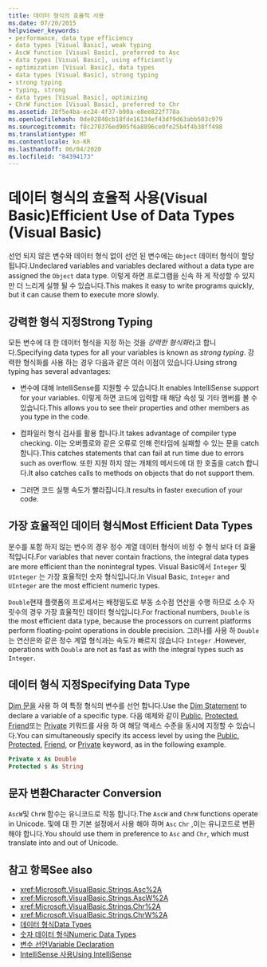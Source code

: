 ```yaml
---
title: 데이터 형식의 효율적 사용
ms.date: 07/20/2015
helpviewer_keywords:
- performance, data type efficiency
- data types [Visual Basic], weak typing
- AscW function [Visual Basic], preferred to Asc
- data types [Visual Basic], using efficiently
- optimization [Visual Basic], data types
- data types [Visual Basic], strong typing
- strong typing
- typing, strong
- data types [Visual Basic], optimizing
- ChrW function [Visual Basic], preferred to Chr
ms.assetid: 28f5e4ba-ec24-4f37-b90a-e8ee822f778a
ms.openlocfilehash: 0de02840cb18fde16134ef43df9d63abb503c979
ms.sourcegitcommit: f8c270376ed905f6a8896ce0fe25b4f4b38ff498
ms.translationtype: MT
ms.contentlocale: ko-KR
ms.lasthandoff: 06/04/2020
ms.locfileid: "84394173"
---
```

# <a name="efficient-use-of-data-types-visual-basic"></a><span data-ttu-id="c561b-102">데이터 형식의 효율적 사용(Visual Basic)</span><span class="sxs-lookup"><span data-stu-id="c561b-102">Efficient Use of Data Types (Visual Basic)</span></span>
<span data-ttu-id="c561b-103">선언 되지 않은 변수와 데이터 형식 없이 선언 된 변수에는 `Object` 데이터 형식이 할당 됩니다.</span><span class="sxs-lookup"><span data-stu-id="c561b-103">Undeclared variables and variables declared without a data type are assigned the `Object` data type.</span></span> <span data-ttu-id="c561b-104">이렇게 하면 프로그램을 신속 하 게 작성할 수 있지만 더 느리게 실행 될 수 있습니다.</span><span class="sxs-lookup"><span data-stu-id="c561b-104">This makes it easy to write programs quickly, but it can cause them to execute more slowly.</span></span>

## <a name="strong-typing"></a><span data-ttu-id="c561b-105">강력한 형식 지정</span><span class="sxs-lookup"><span data-stu-id="c561b-105">Strong Typing</span></span>
 <span data-ttu-id="c561b-106">모든 변수에 대 한 데이터 형식을 지정 하는 것을 *강력한 형식화*라고 합니다.</span><span class="sxs-lookup"><span data-stu-id="c561b-106">Specifying data types for all your variables is known as *strong typing*.</span></span> <span data-ttu-id="c561b-107">강력한 형식화를 사용 하는 경우 다음과 같은 여러 이점이 있습니다.</span><span class="sxs-lookup"><span data-stu-id="c561b-107">Using strong typing has several advantages:</span></span>

- <span data-ttu-id="c561b-108">변수에 대해 IntelliSense를 지원할 수 있습니다.</span><span class="sxs-lookup"><span data-stu-id="c561b-108">It enables IntelliSense support for your variables.</span></span> <span data-ttu-id="c561b-109">이렇게 하면 코드에 입력할 때 해당 속성 및 기타 멤버를 볼 수 있습니다.</span><span class="sxs-lookup"><span data-stu-id="c561b-109">This allows you to see their properties and other members as you type in the code.</span></span>

- <span data-ttu-id="c561b-110">컴파일러 형식 검사를 활용 합니다.</span><span class="sxs-lookup"><span data-stu-id="c561b-110">It takes advantage of compiler type checking.</span></span> <span data-ttu-id="c561b-111">이는 오버플로와 같은 오류로 인해 런타임에 실패할 수 있는 문을 catch 합니다.</span><span class="sxs-lookup"><span data-stu-id="c561b-111">This catches statements that can fail at run time due to errors such as overflow.</span></span> <span data-ttu-id="c561b-112">또한 지원 하지 않는 개체의 메서드에 대 한 호출을 catch 합니다.</span><span class="sxs-lookup"><span data-stu-id="c561b-112">It also catches calls to methods on objects that do not support them.</span></span>

- <span data-ttu-id="c561b-113">그러면 코드 실행 속도가 빨라집니다.</span><span class="sxs-lookup"><span data-stu-id="c561b-113">It results in faster execution of your code.</span></span>

## <a name="most-efficient-data-types"></a><span data-ttu-id="c561b-114">가장 효율적인 데이터 형식</span><span class="sxs-lookup"><span data-stu-id="c561b-114">Most Efficient Data Types</span></span>
 <span data-ttu-id="c561b-115">분수를 포함 하지 않는 변수의 경우 정수 계열 데이터 형식이 비정 수 형식 보다 더 효율적입니다.</span><span class="sxs-lookup"><span data-stu-id="c561b-115">For variables that never contain fractions, the integral data types are more efficient than the nonintegral types.</span></span> <span data-ttu-id="c561b-116">Visual Basic에서 `Integer` 및 `UInteger` 는 가장 효율적인 숫자 형식입니다.</span><span class="sxs-lookup"><span data-stu-id="c561b-116">In Visual Basic, `Integer` and `UInteger` are the most efficient numeric types.</span></span>

 <span data-ttu-id="c561b-117">`Double`현재 플랫폼의 프로세서는 배정밀도로 부동 소수점 연산을 수행 하므로 소수 자릿수의 경우 가장 효율적인 데이터 형식입니다.</span><span class="sxs-lookup"><span data-stu-id="c561b-117">For fractional numbers, `Double` is the most efficient data type, because the processors on current platforms perform floating-point operations in double precision.</span></span> <span data-ttu-id="c561b-118">그러나를 사용 하 `Double` 는 연산은와 같은 정수 계열 형식과는 속도가 빠르지 않습니다 `Integer` .</span><span class="sxs-lookup"><span data-stu-id="c561b-118">However, operations with `Double` are not as fast as with the integral types such as `Integer`.</span></span>

## <a name="specifying-data-type"></a><span data-ttu-id="c561b-119">데이터 형식 지정</span><span class="sxs-lookup"><span data-stu-id="c561b-119">Specifying Data Type</span></span>
 <span data-ttu-id="c561b-120">[Dim 문을](../../../language-reference/statements/dim-statement.md) 사용 하 여 특정 형식의 변수를 선언 합니다.</span><span class="sxs-lookup"><span data-stu-id="c561b-120">Use the [Dim Statement](../../../language-reference/statements/dim-statement.md) to declare a variable of a specific type.</span></span> <span data-ttu-id="c561b-121">다음 예제와 같이 [Public](../../../language-reference/modifiers/public.md), [Protected](../../../language-reference/modifiers/protected.md), [Friend](../../../language-reference/modifiers/friend.md)또는 [Private](../../../language-reference/modifiers/private.md) 키워드를 사용 하 여 해당 액세스 수준을 동시에 지정할 수 있습니다.</span><span class="sxs-lookup"><span data-stu-id="c561b-121">You can simultaneously specify its access level by using the [Public](../../../language-reference/modifiers/public.md), [Protected](../../../language-reference/modifiers/protected.md), [Friend](../../../language-reference/modifiers/friend.md), or [Private](../../../language-reference/modifiers/private.md) keyword, as in the following example.</span></span>

```vb
Private x As Double
Protected s As String
```

## <a name="character-conversion"></a><span data-ttu-id="c561b-122">문자 변환</span><span class="sxs-lookup"><span data-stu-id="c561b-122">Character Conversion</span></span>
 <span data-ttu-id="c561b-123">`AscW`및 `ChrW` 함수는 유니코드로 작동 합니다.</span><span class="sxs-lookup"><span data-stu-id="c561b-123">The `AscW` and `ChrW` functions operate in Unicode.</span></span> <span data-ttu-id="c561b-124">및에 대 한 기본 설정에서 사용 해야 하며 `Asc` `Chr` ,이는 유니코드로 변환 해야 합니다.</span><span class="sxs-lookup"><span data-stu-id="c561b-124">You should use them in preference to `Asc` and `Chr`, which must translate into and out of Unicode.</span></span>

## <a name="see-also"></a><span data-ttu-id="c561b-125">참고 항목</span><span class="sxs-lookup"><span data-stu-id="c561b-125">See also</span></span>

- <xref:Microsoft.VisualBasic.Strings.Asc%2A>
- <xref:Microsoft.VisualBasic.Strings.AscW%2A>
- <xref:Microsoft.VisualBasic.Strings.Chr%2A>
- <xref:Microsoft.VisualBasic.Strings.ChrW%2A>
- [<span data-ttu-id="c561b-126">데이터 형식</span><span class="sxs-lookup"><span data-stu-id="c561b-126">Data Types</span></span>](index.md)
- [<span data-ttu-id="c561b-127">숫자 데이터 형식</span><span class="sxs-lookup"><span data-stu-id="c561b-127">Numeric Data Types</span></span>](numeric-data-types.md)
- [<span data-ttu-id="c561b-128">변수 선언</span><span class="sxs-lookup"><span data-stu-id="c561b-128">Variable Declaration</span></span>](../variables/variable-declaration.md)
- [<span data-ttu-id="c561b-129">IntelliSense 사용</span><span class="sxs-lookup"><span data-stu-id="c561b-129">Using IntelliSense</span></span>](/visualstudio/ide/using-intellisense)
